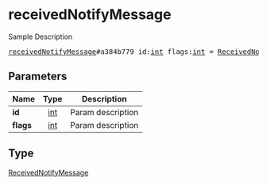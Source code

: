 # receivedNotifyMessage

Sample Description

<pre>
<a href="../constructor/receivedNotifyMessage.md">receivedNotifyMessage</a>#a384b779 id:<a href="../type/int.md">int</a> flags:<a href="../type/int.md">int</a> = <a href="../type/ReceivedNotifyMessage.md">ReceivedNotifyMessage</a>;
</pre>
## Parameters

| Name | Type | Description |
|------|:----:|-------------|
| **id** | <a href="../type/int.md">int</a> | Param description |
| **flags** | <a href="../type/int.md">int</a> | Param description |

## Type

<a href="../type/ReceivedNotifyMessage.md">ReceivedNotifyMessage</a>
